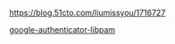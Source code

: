 https://blog.51cto.com/liumissyou/1716727



[google-authenticator-libpam](https://github.com/google/google-authenticator-libpam)

